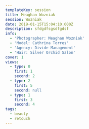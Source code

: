 ```yaml
---
templateKey: session
title: Meaghan Wozniak
session: Wozniak
date: 2019-01-15T15:04:10.000Z
description: sfdgdfsgsdfgdsf
info:
  - 'Photographer: Meaghan Wozniak'
  - 'Model: Cathrina Torres'
  - 'Agency: Divide Management'
  - 'Hair: Silver Orchid Salon'
cover: 1
views:
  - type: 0
    first: 1
    second: 2 
  - type: 2
    first: 5
    second: null
  - type: 1
    first: 3
    second: 4 
tags:
  - beauty
  - retouch
---
```

